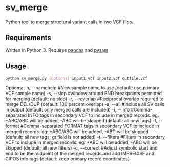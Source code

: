# sv_merge
Python tool to merge structural variant calls in two VCF files.

## Requirements
Written in Python 3. Requires [pandas](https://pandas.pydata.org/) and [pysam](https://pysam.readthedocs.io/en/latest/api.html)

## Usage
```bash
python sv_merge.py [options] input1.vcf input2.vcf outfile.vcf
```

Options:
-n, --namehelp #New sample name to use (default: use primary VCF sample name)
-s, --slop #window around BND breakpoints permitted for merging (default: no slop)
-r, --roverlap #Reciprocal overlap required to merge DEL/DUP (default: 100 percent overlap)
-a, --all #Include all SV calls in output (default: only merged calls are included)
-i, --info #Comma-separated INFO tags in secondary VCF to include in merged records. eg: +ABC/ABC will be added, -ABC will be skipped (default: all new tags)
-f, --format #Comma-separated FORMAT tags in secondary VCF to include in merged records. eg: +ABC/ABC will be added, -ABC will be skipped (default: all new tags; gt field is not added)
-t, --filters #Filters in secondary VCF to include in merged records. eg: +ABC will be added, -ABC will be skipped (default: all new filters)
-c, --correct #Adjust symbolic start and end to be the midpoint of the merged records and add IMPRECISE and CIPOS info tags (default: keep primary record coordinates)
